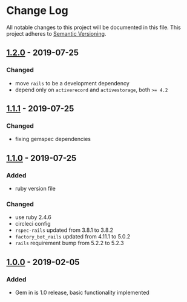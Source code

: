 # Change Log

All notable changes to this project will be documented in this file. This
project adheres to [Semantic Versioning](http://semver.org).


## [1.2.0] - 2019-07-25

### Changed

- move `rails` to be a development dependency
- depend only on `activerecord` and `activestorage`, both `>= 4.2`

[1.2.0]: https://github.com/sharoo/easy_orderable/compare/v1.1.1...v1.2.0

## [1.1.1] - 2019-07-25

### Changed

- fixing gemspec dependencies

[1.1.1]: https://github.com/sharoo/easy_orderable/compare/v1.1.0...v1.1.1

## [1.1.0] - 2019-07-25

### Added

- ruby version file

### Changed

- use ruby 2.4.6
- circleci config
- `rspec-rails` updated from 3.8.1 to 3.8.2
- `factory_bot_rails` updated from 4.11.1 to 5.0.2
- `rails` requirement bump from 5.2.2 to 5.2.3

[1.1.0]: https://github.com/sharoo/easy_orderable/compare/v1.0.0...v1.1.0

## [1.0.0] - 2019-02-05

### Added

- Gem in is 1.0 release, basic functionality implemented

[1.0.0]: https://github.com/sharoo/easy_orderable/releases/tag/v1.0.0
